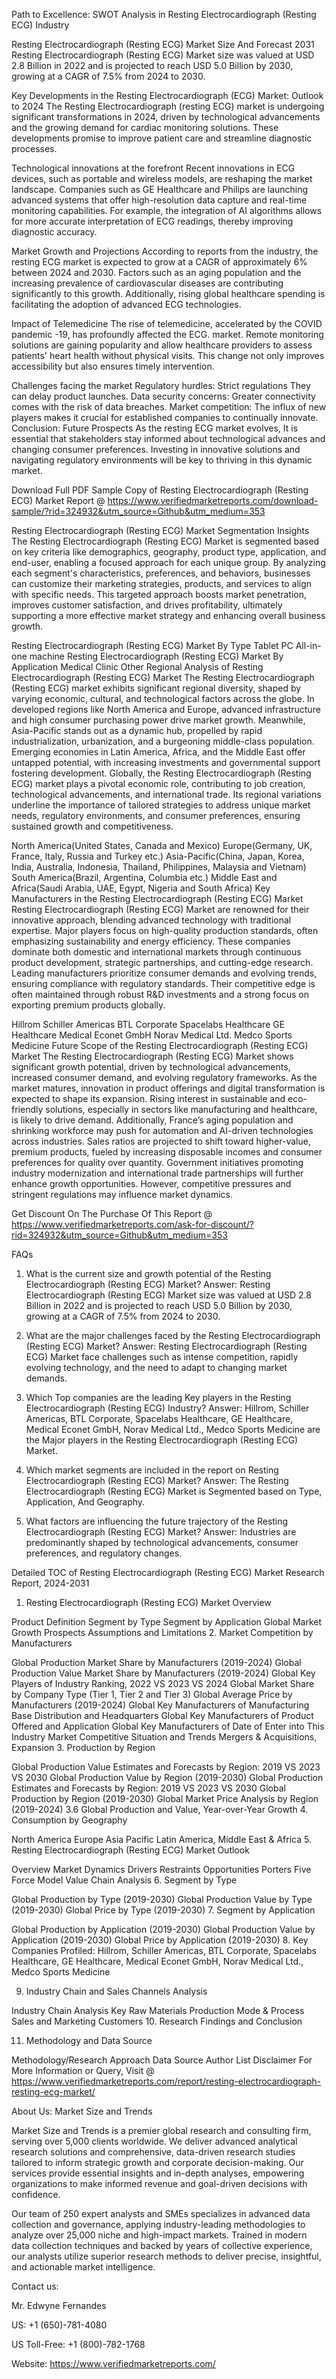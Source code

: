 Path to Excellence: SWOT Analysis in Resting Electrocardiograph (Resting ECG) Industry


Resting Electrocardiograph (Resting ECG) Market Size And Forecast 2031
Resting Electrocardiograph (Resting ECG) Market size was valued at USD 2.8 Billion in 2022 and is projected to reach USD 5.0 Billion by 2030, growing at a CAGR of 7.5% from 2024 to 2030.

Key Developments in the Resting Electrocardiograph (ECG) Market: Outlook to 2024
The Resting Electrocardiograph (resting ECG) market is undergoing significant transformations in 2024, driven by technological advancements and the growing demand for cardiac monitoring solutions. These developments promise to improve patient care and streamline diagnostic processes.

Technological innovations at the forefront
Recent innovations in ECG devices, such as portable and wireless models, are reshaping the market landscape. Companies such as GE Healthcare and Philips are launching advanced systems that offer high-resolution data capture and real-time monitoring capabilities. For example, the integration of AI algorithms allows for more accurate interpretation of ECG readings, thereby improving diagnostic accuracy.

Market Growth and Projections
According to reports from the industry, the resting ECG market is expected to grow at a CAGR of approximately 6% between 2024 and 2030. Factors such as an aging population and the increasing prevalence of cardiovascular diseases are contributing significantly to this growth. Additionally, rising global healthcare spending is facilitating the adoption of advanced ECG technologies.

Impact of Telemedicine
The rise of telemedicine, accelerated by the COVID pandemic -19, has profoundly affected the ECG. market. Remote monitoring solutions are gaining popularity and allow healthcare providers to assess patients' heart health without physical visits. This change not only improves accessibility but also ensures timely intervention.

Challenges facing the market
Regulatory hurdles: Strict regulations They can delay product launches.
Data security concerns: Greater connectivity comes with the risk of data breaches.
Market competition: The influx of new players makes it crucial for established companies to continually innovate.
Conclusion: Future Prospects
As the resting ECG market evolves, It is essential that stakeholders stay informed about technological advances and changing consumer preferences. Investing in innovative solutions and navigating regulatory environments will be key to thriving in this dynamic market.

Download Full PDF Sample Copy of Resting Electrocardiograph (Resting ECG) Market Report @ https://www.verifiedmarketreports.com/download-sample/?rid=324932&utm_source=Github&utm_medium=353

Resting Electrocardiograph (Resting ECG) Market Segmentation Insights
The Resting Electrocardiograph (Resting ECG) Market is segmented based on key criteria like demographics, geography, product type, application, and end-user, enabling a focused approach for each unique group. By analyzing each segment's characteristics, preferences, and behaviors, businesses can customize their marketing strategies, products, and services to align with specific needs. This targeted approach boosts market penetration, improves customer satisfaction, and drives profitability, ultimately supporting a more effective market strategy and enhancing overall business growth.

Resting Electrocardiograph (Resting ECG) Market By Type
Tablet PC
All-in-one machine
Resting Electrocardiograph (Resting ECG) Market By Application
Medical
Clinic
Other
Regional Analysis of Resting Electrocardiograph (Resting ECG) Market
The Resting Electrocardiograph (Resting ECG) market exhibits significant regional diversity, shaped by varying economic, cultural, and technological factors across the globe. In developed regions like North America and Europe, advanced infrastructure and high consumer purchasing power drive market growth. Meanwhile, Asia-Pacific stands out as a dynamic hub, propelled by rapid industrialization, urbanization, and a burgeoning middle-class population. Emerging economies in Latin America, Africa, and the Middle East offer untapped potential, with increasing investments and governmental support fostering development. Globally, the Resting Electrocardiograph (Resting ECG) market plays a pivotal economic role, contributing to job creation, technological advancements, and international trade. Its regional variations underline the importance of tailored strategies to address unique market needs, regulatory environments, and consumer preferences, ensuring sustained growth and competitiveness.

North America(United States, Canada and Mexico)
Europe(Germany, UK, France, Italy, Russia and Turkey etc.)
Asia-Pacific(China, Japan, Korea, India, Australia, Indonesia, Thailand, Philippines, Malaysia and Vietnam)
South America(Brazil, Argentina, Columbia etc.)
Middle East and Africa(Saudi Arabia, UAE, Egypt, Nigeria and South Africa)
Key Manufacturers in the Resting Electrocardiograph (Resting ECG) Market
Resting Electrocardiograph (Resting ECG) Market are renowned for their innovative approach, blending advanced technology with traditional expertise. Major players focus on high-quality production standards, often emphasizing sustainability and energy efficiency. These companies dominate both domestic and international markets through continuous product development, strategic partnerships, and cutting-edge research. Leading manufacturers prioritize consumer demands and evolving trends, ensuring compliance with regulatory standards. Their competitive edge is often maintained through robust R&D investments and a strong focus on exporting premium products globally.

Hillrom
Schiller Americas
BTL Corporate
Spacelabs Healthcare
GE Healthcare
Medical Econet GmbH
Norav Medical Ltd.
Medco Sports Medicine
Future Scope of the Resting Electrocardiograph (Resting ECG) Market
The Resting Electrocardiograph (Resting ECG) Market shows significant growth potential, driven by technological advancements, increased consumer demand, and evolving regulatory frameworks. As the market matures, innovation in product offerings and digital transformation is expected to shape its expansion. Rising interest in sustainable and eco-friendly solutions, especially in sectors like manufacturing and healthcare, is likely to drive demand. Additionally, France’s aging population and shrinking workforce may push for automation and AI-driven technologies across industries. Sales ratios are projected to shift toward higher-value, premium products, fueled by increasing disposable incomes and consumer preferences for quality over quantity. Government initiatives promoting industry modernization and international trade partnerships will further enhance growth opportunities. However, competitive pressures and stringent regulations may influence market dynamics.

Get Discount On The Purchase Of This Report @ https://www.verifiedmarketreports.com/ask-for-discount/?rid=324932&utm_source=Github&utm_medium=353

FAQs
1. What is the current size and growth potential of the Resting Electrocardiograph (Resting ECG) Market?
Answer: Resting Electrocardiograph (Resting ECG) Market size was valued at USD 2.8 Billion in 2022 and is projected to reach USD 5.0 Billion by 2030, growing at a CAGR of 7.5% from 2024 to 2030.

2. What are the major challenges faced by the Resting Electrocardiograph (Resting ECG) Market?
Answer: Resting Electrocardiograph (Resting ECG) Market face challenges such as intense competition, rapidly evolving technology, and the need to adapt to changing market demands.

3. Which Top companies are the leading Key players in the Resting Electrocardiograph (Resting ECG) Industry?
Answer: Hillrom, Schiller Americas, BTL Corporate, Spacelabs Healthcare, GE Healthcare, Medical Econet GmbH, Norav Medical Ltd., Medco Sports Medicine are the Major players in the Resting Electrocardiograph (Resting ECG) Market.

4. Which market segments are included in the report on Resting Electrocardiograph (Resting ECG) Market?
Answer: The Resting Electrocardiograph (Resting ECG) Market is Segmented based on Type, Application, And Geography.

5. What factors are influencing the future trajectory of the Resting Electrocardiograph (Resting ECG) Market?
Answer: Industries are predominantly shaped by technological advancements, consumer preferences, and regulatory changes.

Detailed TOC of Resting Electrocardiograph (Resting ECG) Market Research Report, 2024-2031
1. Resting Electrocardiograph (Resting ECG) Market Overview

Product Definition
Segment by Type
Segment by Application
Global Market Growth Prospects
Assumptions and Limitations
2. Market Competition by Manufacturers

Global Production Market Share by Manufacturers (2019-2024)
Global Production Value Market Share by Manufacturers (2019-2024)
Global Key Players of Industry Ranking, 2022 VS 2023 VS 2024
Global Market Share by Company Type (Tier 1, Tier 2 and Tier 3)
Global Average Price by Manufacturers (2019-2024)
Global Key Manufacturers of Manufacturing Base Distribution and Headquarters
Global Key Manufacturers of Product Offered and Application
Global Key Manufacturers of Date of Enter into This Industry
Market Competitive Situation and Trends
Mergers & Acquisitions, Expansion
3. Production by Region

Global Production Value Estimates and Forecasts by Region: 2019 VS 2023 VS 2030
Global Production Value by Region (2019-2030)
Global Production Estimates and Forecasts by Region: 2019 VS 2023 VS 2030
Global Production by Region (2019-2030)
Global Market Price Analysis by Region (2019-2024) 3.6 Global Production and Value, Year-over-Year Growth
4. Consumption by Geography

North America
Europe
Asia Pacific
Latin America, Middle East & Africa
5. Resting Electrocardiograph (Resting ECG) Market Outlook

Overview
Market Dynamics
Drivers
Restraints
Opportunities
Porters Five Force Model
Value Chain Analysis 
6. Segment by Type

Global Production by Type (2019-2030)
Global Production Value by Type (2019-2030)
Global Price by Type (2019-2030)
7. Segment by Application

Global Production by Application (2019-2030)
Global Production Value by Application (2019-2030)
Global Price by Application (2019-2030)
8. Key Companies Profiled: Hillrom, Schiller Americas, BTL Corporate, Spacelabs Healthcare, GE Healthcare, Medical Econet GmbH, Norav Medical Ltd., Medco Sports Medicine

9. Industry Chain and Sales Channels Analysis

Industry Chain Analysis
Key Raw Materials
Production Mode & Process
Sales and Marketing
Customers
10. Research Findings and Conclusion

11. Methodology and Data Source

Methodology/Research Approach
Data Source
Author List
Disclaimer
For More Information or Query, Visit @ https://www.verifiedmarketreports.com/report/resting-electrocardiograph-resting-ecg-market/

About Us: Market Size and Trends

Market Size and Trends is a premier global research and consulting firm, serving over 5,000 clients worldwide. We deliver advanced analytical research solutions and comprehensive, data-driven research studies tailored to inform strategic growth and corporate decision-making. Our services provide essential insights and in-depth analyses, empowering organizations to make informed revenue and goal-driven decisions with confidence.

Our team of 250 expert analysts and SMEs specializes in advanced data collection and governance, applying industry-leading methodologies to analyze over 25,000 niche and high-impact markets. Trained in modern data collection techniques and backed by years of collective experience, our analysts utilize superior research methods to deliver precise, insightful, and actionable market intelligence.

Contact us:

Mr. Edwyne Fernandes

US: +1 (650)-781-4080

US Toll-Free: +1 (800)-782-1768

Website: https://www.verifiedmarketreports.com/
